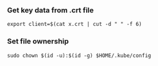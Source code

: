 ### Get key data from .crt file
```
export client=$(cat x.crt | cut -d " " -f 6)
```
### Set file ownership
```
sudo chown $(id -u):$(id -g) $HOME/.kube/config
```
